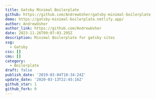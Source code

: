 ```yaml
---
title: Gatsby Minimal Boilerplate
github: https://github.com/AndrewUsher/gatsby-minimal-boilerplate
demo: https://gatsby-minimal-boilerplate.netlify.app/
author: AndrewUsher
author_link: https://github.com/AndrewUsher
date: 2023-11-26T09:07:03.295Z
description: Minimal Boilerplate for gatsby sites
ssg:
  - Gatsby
css: []
cms: []
category:
  - Boilerplate
draft: false
publish_date: '2019-03-04T18:34:24Z'
update_date: '2020-03-13T22:45:16Z'
github_star: 1
github_fork: 0
---
```

